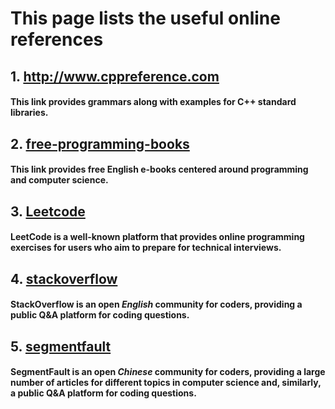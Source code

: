 # This page lists the useful online references

## 1. http://www.cppreference.com
#### This link provides grammars along with examples for C++ standard libraries. 

## 2. [free-programming-books](https://github.com/EbookFoundation/free-programming-books/blob/master/free-programming-books.md)

#### This link provides free English e-books centered around programming and computer science.

## 3. [Leetcode](https://leetcode-cn.com/)

#### LeetCode is a well-known platform that provides online programming exercises for users who aim to prepare for technical interviews.

## 4. [stackoverflow](https://stackoverflow.com/)

#### StackOverflow is an open *English* community for coders, providing a public Q&A platform for coding questions.

## 5. [segmentfault](https://segmentfault.com/)

#### SegmentFault is an open *Chinese* community for coders, providing a large number of articles for different topics in computer science and, similarly, a public Q&A platform for coding questions.


